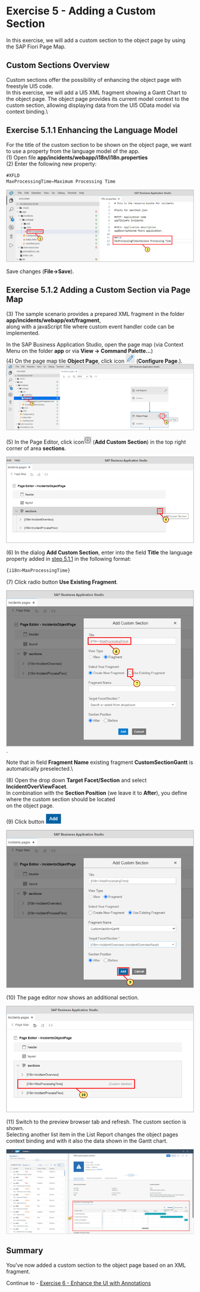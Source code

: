 # Exercise 5 - Adding a Custom Section

In this exercise, we will add a custom section to the object page by using the SAP Fiori Page Map.

## Custom Sections Overview

Custom sections offer the possibility of enhancing the object page with freestyle UI5 code.\
In this exercise, we will add a UI5 XML fragment showing a Gantt Chart to the object page.
The object page provides its current model context to the custom section, allowing displaying data from the UI5 OData model via context binding.\

## Exercise 5.1.1 Enhancing the Language Model

For the title of the custom section to be shown on the object page, we want to use a property from the language model of the app.\
(1) Open file **app/incidents/webapp/i18n/i18n.properties**\
(2) Enter the following new property:

```js
#XFLD
MaxProcessingTime=Maximum Processing Time
```

![](./images/image1.png)

Save changes (**File->Save**).

## Exercise 5.1.2 Adding a Custom Section via Page Map

(3) The sample scenario provides a prepared XML fragment in the folder **app/incidents/webapp/ext/fragment**,\
along with a javaScript file where custom event handler code can be implemented.

In the SAP Business Application Studio, open the page map (via Context Menu on the folder **app** or via **View -> Command Palette...**)\
(4) On the page map tile **Object Page**, click icon ![](./images/image5.png) (**Configure Page**.).\
![](./images/image3.png)

(5) In the Page Editor, click icon![](./images/image7.png) (**Add Custom Section**) in the top right corner of area **sections**.

![](./images/image6.png)

(6) In the dialog **Add Custom Section**, enter into the field **Title** the language property added in [step 5.1.1](#exercise-511-enhancing-the-language-model) in the following format:

```js
{i18n>MaxProcessingTime}
```

(7) Click radio button **Use Existing Fragment**.

![](./images/image8.png).

Note that in field **Fragment Name** existing fragment **CustomSectionGantt** is automatically preselected.\

(8) Open the drop down **Target Facet/Section** and select **IncidentOverViewFacet**.\
In combination with the **Section Position** (we leave it to **After**), you define where the custom section should be located\
on the object page.

(9) Click button ![](./images/image14.png)

![](./images/image13.png)

(10) The page editor now shows an additional section.

![](./images/image15.png)

(11) Switch to the preview browser tab and refresh. The custom section is shown.\
Selecting another list item in the List Report changes the object pages context binding and with it also the data shown in the Gantt chart.

![](./images/image16.png)

## Summary

You've now added a custom section to the object page based on an XML fragment.

Continue to - [Exercise 6 - Enhance the UI with Annotations ](../ex6/README.md)
